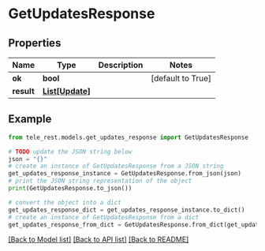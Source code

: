# GetUpdatesResponse


## Properties

Name | Type | Description | Notes
------------ | ------------- | ------------- | -------------
**ok** | **bool** |  | [default to True]
**result** | [**List[Update]**](Update.md) |  | 

## Example

```python
from tele_rest.models.get_updates_response import GetUpdatesResponse

# TODO update the JSON string below
json = "{}"
# create an instance of GetUpdatesResponse from a JSON string
get_updates_response_instance = GetUpdatesResponse.from_json(json)
# print the JSON string representation of the object
print(GetUpdatesResponse.to_json())

# convert the object into a dict
get_updates_response_dict = get_updates_response_instance.to_dict()
# create an instance of GetUpdatesResponse from a dict
get_updates_response_from_dict = GetUpdatesResponse.from_dict(get_updates_response_dict)
```
[[Back to Model list]](../README.md#documentation-for-models) [[Back to API list]](../README.md#documentation-for-api-endpoints) [[Back to README]](../README.md)



